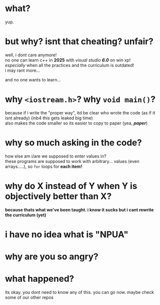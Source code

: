 # what?

yup.

# but why? isnt that cheating? unfair?

well, i dont care anymore!<br>
no one can learn c++ in **2025** with _visual studio **6.0**_ on win xp!<br>
_especially_ when all the practices and the curriculum is outdated!<br>
i may rant more...

and no one wants to learn...

# why `<iostream.h>`? why `void main()`?

because if i write the "proper way", itd be clear who wrote the code (as if it isnt already) (inb4 this gets leaked big time)<br>
also makes the code smaller so its easier to copy to paper (yea, _**paper**_)

# why so much asking in the code?

how else am i/are we supposed to enter values in?<br>
these programs are supposed to work with arbitrary... values (even arrays.....), so `for` loops for **each item!**

# why do X instead of Y when Y is objectively better than X?

**because thats what we've been taught. i know it sucks but i cant rewrite the curriculum (yet)**

# i have no idea what is "NPUA"
# why are you so angry?
# what happened?

its okay. you dont need to know any of this. you can go now. maybe check some of our other repos
